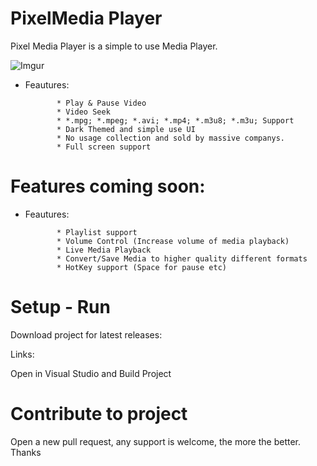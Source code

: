 # PixelMedia Player

Pixel Media Player is a simple to use Media Player.

![Imgur](https://imgur.com/3VzzcK1.gif)

 * Feautures:
              
              * Play & Pause Video
              * Video Seek
              * *.mpg; *.mpeg; *.avi; *.mp4; *.m3u8; *.m3u; Support
              * Dark Themed and simple use UI
              * No usage collection and sold by massive companys.
              * Full screen support
              
              
              
              
              
# Features coming soon:


 * Feautures:
              
              * Playlist support
              * Volume Control (Increase volume of media playback)
              * Live Media Playback
              * Convert/Save Media to higher quality different formats
              * HotKey support (Space for pause etc)
                        


# Setup - Run


Download project for latest releases:

Links: 




Open in Visual Studio and Build Project



# Contribute to project


Open a new pull request, any support is welcome, the more the better. Thanks 



